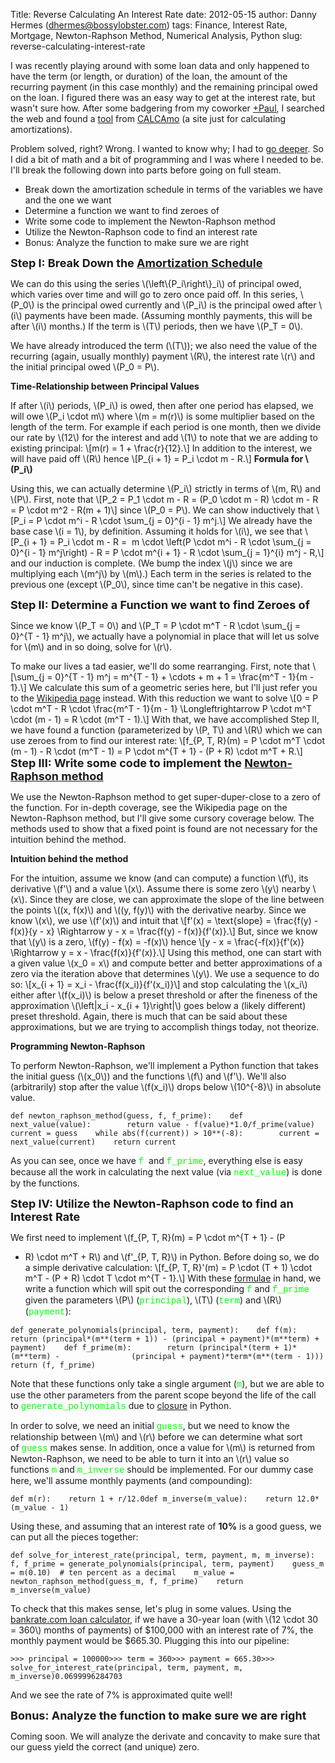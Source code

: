 Title: Reverse Calculating An Interest Rate
date: 2012-05-15
author: Danny Hermes (dhermes@bossylobster.com)
tags: Finance, Interest Rate, Mortgage, Newton-Raphson Method, Numerical Analysis, Python
slug: reverse-calculating-interest-rate

I was recently playing around with some loan data and only happened to
have the term (or length, or duration) of the loan, the amount of the
recurring payment (in this case monthly) and the remaining principal
owed on the loan. I figured there was an easy way to get at the interest
rate, but wasn't sure how. After some badgering from my coworker
[+Paul](https://plus.google.com/104679465567407024302), I searched the
web and found a
[tool](http://www.calcamo.net/loancalculator/quickcalculations/loan-rate.php5)
from [CALCAmo](http://www.calcamo.net/) (a site just for calculating
amortizations).

Problem solved, right? Wrong. I wanted to know why; I had to [go
deeper](http://t.qkme.me/35co7h.jpg). So I did a bit of math and a bit
of programming and I was where I needed to be. I'll break the following
down into parts before going on full steam.

-   Break down the amortization schedule in terms of the variables we
    have and the one we want
-   Determine a function we want to find zeroes of
-   Write some code to implement the Newton-Raphson method
-   Utilize the Newton-Raphson code to find an interest rate
-   Bonus: Analyze the function to make sure we are right

**<span style="font-size: large;">Step I: Break Down the [Amortization
Schedule](http://en.wikipedia.org/wiki/Amortization_schedule)</span>**

We can do this using the series \\(\\left\\{P\_i\\right\\}\_i\\) of
principal owed, which varies over time and will go to zero once paid
off. In this series, \\(P\_0\\) is the principal owed currently and
\\(P\_i\\) is the principal owed after \\(i\\) payments have been made.
(Assuming monthly payments, this will be after \\(i\\) months.) If the
term is \\(T\\) periods, then we have \\(P\_T = 0\\).

We have already introduced the term (\\(T\\)); we also need the value
of the recurring (again, usually monthly) payment \\(R\\), the interest
rate \\(r\\) and the initial principal owed \\(P\_0 = P\\).

**Time-Relationship between Principal Values**

If after \\(i\\) periods, \\(P\_i\\) is owed, then after one period has
elapsed, we will owe \\(P\_i \\cdot m\\) where \\(m = m(r)\\) is some
multiplier based on the length of the term. For example if each period
is one month, then we divide our rate by \\(12\\) for the interest and
add \\(1\\) to note that we are adding to existing principal: \\[m(r) =
1 + \\frac{r}{12}.\\] In addition to the interest, we will have paid off
\\(R\\) hence \\[P\_{i + 1} = P\_i \\cdot m - R.\\] **Formula for
\\(P\_i\\)**

Using this, we can actually determine \\(P\_i\\) strictly in terms of
\\(m, R\\) and \\(P\\). First, note that \\[P\_2 = P\_1 \\cdot m - R =
(P\_0 \\cdot m - R) \\cdot m - R = P \\cdot m\^2 - R(m + 1)\\] since
\\(P\_0 = P\\). We can show inductively that \\[P\_i = P \\cdot m\^i - R
\\cdot \\sum\_{j = 0}\^{i - 1} m\^j.\\] We already have the base case
\\(i = 1\\), by definition. Assuming it holds for \\(i\\), we see that
\\[P\_{i + 1} = P\_i \\cdot m - R =  m \\cdot \\left(P \\cdot m\^i - R
\\cdot \\sum\_{j = 0}\^{i - 1} m\^j\\right) - R = P \\cdot m\^{i + 1} -
R \\cdot \\sum\_{j = 1}\^{i} m\^j - R,\\] and our induction is complete.
(We bump the index \\(j\\) since we are multiplying each \\(m\^j\\) by
\\(m\\).)
Each term in the series is related to the previous one (except
\\(P\_0\\), since time can't be negative in this case).

**<span style="font-size: large;">Step II: Determine a Function we want
to find Zeroes of</span>**

Since we know \\(P\_T = 0\\) and \\(P\_T = P \\cdot m\^T - R \\cdot
\\sum\_{j = 0}\^{T - 1} m\^j\\), we actually have a polynomial in place
that will let us solve for \\(m\\) and in so doing, solve for \\(r\\).

To make our lives a tad easier, we'll do some rearranging. First, note
that \\[\\sum\_{j = 0}\^{T - 1} m\^j = m\^{T - 1} + \\cdots + m + 1 =
\\frac{m\^T - 1}{m - 1}.\\] We calculate this sum of a geometric series
here, but I'll just refer you to the [Wikipedia
page](http://en.wikipedia.org/wiki/Geometric_series) instead. With this
reduction we want to solve \\[0 = P \\cdot m\^T - R \\cdot \\frac{m\^T -
1}{m - 1} \\Longleftrightarrow P \\cdot m\^T \\cdot (m - 1) = R
\\cdot (m\^T - 1).\\] With that, we have accomplished Step II, we have
found a function (parameterized by \\(P, T\\) and \\(R\\) which we can
use zeroes from to find our interest rate: \\[f\_{P, T, R}(m) = P \\cdot
m\^T \\cdot (m - 1) - R \\cdot (m\^T - 1) = P \\cdot m\^{T + 1} - (P +
R) \\cdot m\^T + R.\\] **<span style="font-size: large;">Step III: Write
some code to implement the [Newton-Raphson
method](http://en.wikipedia.org/wiki/Newton's_method)</span>**

We use the Newton-Raphson method to get super-duper-close to a zero of
the function. For in-depth coverage, see the Wikipedia page on the
Newton-Raphson method, but I'll give some cursory coverage below. The
methods used to show that a fixed point is found are not necessary for
the intuition behind the method.

**Intuition behind the method**

For the intuition, assume we know (and can compute) a function \\(f\\),
its derivative \\(f'\\) and a value \\(x\\). Assume there is some zero
\\(y\\) nearby \\(x\\). Since they are close, we can approximate the
slope of the line between the points \\((x, f(x)\\) and \\((y, f(y)\\)
with the derivative nearby. Since we know \\(x\\), we use \\(f'(x)\\)
and intuit that \\[f'(x) = \\text{slope} = \\frac{f(y) - f(x)}{y - x}
\\Rightarrow y - x = \\frac{f(y) - f(x)}{f'(x)}.\\] But, since we know
that \\(y\\) is a zero, \\(f(y) - f(x) = -f(x)\\) hence \\[y - x =
\\frac{-f(x)}{f'(x)} \\Rightarrow y = x - \\frac{f(x)}{f'(x)}.\\] Using
this method, one can start with a given value \\(x\_0 = x\\) and compute
better and better approximations of a zero via the iteration above that
determines \\(y\\). We use a sequence to do so: \\[x\_{i + 1} = x\_i -
\\frac{f(x\_i)}{f'(x\_i)}\\] and stop calculating the \\(x\_i\\) either
after \\(f(x\_i)\\) is below a preset threshold or after the fineness of
the approximation \\(\\left|x\_i - x\_{i + 1}\\right|\\) goes below a
(likely different) preset threshold. Again, there is much that can be
said about these approximations, but we are trying to accomplish things
today, not theorize.

**Programming Newton-Raphson**

To perform Newton-Raphson, we'll implement a Python function that takes
the initial guess (\\(x\_0\\)) and the functions \\(f\\) and \\(f'\\).
We'll also (arbitrarily) stop after the value \\(f(x\_i)\\) drops below
\\(10\^{-8}\\) in absolute value.

~~~~ {.prettyprint style="background-color: white;"}
def newton_raphson_method(guess, f, f_prime):    def next_value(value):        return value - f(value)*1.0/f_prime(value)    current = guess    while abs(f(current)) > 10**(-8):        current = next_value(current)    return current
~~~~

As you can see, once we have <span
style="color: lime; font-family: 'Courier New', Courier, monospace;">f</span>
 and <span
style="color: lime; font-family: 'Courier New', Courier, monospace;">f\_prime</span>,
everything else is easy because all the work in calculating the next
value (via <span
style="color: lime; font-family: 'Courier New', Courier, monospace;">next\_value</span>)
is done by the functions.

**<span style="font-size: large;">Step IV: Utilize the Newton-Raphson
code to find an Interest Rate</span>**

We first need to implement \\(f\_{P, T, R}(m) = P \\cdot m\^{T + 1} - (P
+ R) \\cdot m\^T + R\\) and \\(f'\_{P, T, R}\\) in Python. Before doing
so, we do a simple derivative calculation: \\[f\_{P, T, R}'(m) = P
\\cdot (T + 1) \\cdot m\^T - (P + R) \\cdot T \\cdot m\^{T - 1}.\\] With
these [formulae](http://dictionary.reference.com/browse/formulae) in
hand, we write a function which will spit out the corresponding <span
style="color: lime; font-family: 'Courier New', Courier, monospace;">f</span>
and <span
style="color: lime; font-family: 'Courier New', Courier, monospace;">f\_prime</span>
given the parameters \\(P\\) (<span
style="color: lime; font-family: 'Courier New', Courier, monospace;">principal</span>),
\\(T\\) (<span
style="color: lime; font-family: 'Courier New', Courier, monospace;">term</span>)
and \\(R\\) (<span
style="color: lime; font-family: 'Courier New', Courier, monospace;">payment</span>):

~~~~ {.prettyprint style="background-color: white;"}
def generate_polynomials(principal, term, payment):    def f(m):        return (principal*(m**(term + 1)) - (principal + payment)*(m**term) +                payment)    def f_prime(m):        return (principal*(term + 1)*(m**term) -                (principal + payment)*term*(m**(term - 1)))    return (f, f_prime)
~~~~

Note that these functions only take a single argument (<span
style="color: lime; font-family: 'Courier New', Courier, monospace;">m</span>),
but we are able to use the other parameters from the parent scope beyond
the life of the call to <span
style="color: lime; font-family: 'Courier New', Courier, monospace;">generate\_polynomials</span>
due to
[closure](http://en.wikipedia.org/wiki/Closure_(computer_science)) in
Python.

In order to solve, we need an initial <span
style="color: lime; font-family: 'Courier New', Courier, monospace;">guess</span>,
but we need to know the relationship between \\(m\\) and \\(r\\) before
we can determine what sort of <span
style="color: lime; font-family: 'Courier New', Courier, monospace;">guess</span> makes
sense. In addition, once a value for \\(m\\) is returned from
Newton-Raphson, we need to be able to turn it into an \\(r\\) value so
functions <span
style="color: lime; font-family: 'Courier New', Courier, monospace;">m</span>
and <span
style="color: lime; font-family: 'Courier New', Courier, monospace;">m\_inverse</span>
should be implemented. For our dummy case here, we'll assume monthly
payments (and compounding):

~~~~ {.prettyprint style="background-color: white;"}
def m(r):    return 1 + r/12.0def m_inverse(m_value):    return 12.0*(m_value - 1)
~~~~

Using these, and assuming that an interest rate of **10%** is a good
guess, we can put all the pieces together:

~~~~ {.prettyprint style="background-color: white;"}
def solve_for_interest_rate(principal, term, payment, m, m_inverse):    f, f_prime = generate_polynomials(principal, term, payment)    guess_m = m(0.10)  # ten percent as a decimal    m_value = newton_raphson_method(guess_m, f, f_prime)    return m_inverse(m_value)
~~~~

To check that this makes sense, let's plug in some values. Using the
[bankrate.com loan
calculator](http://www.bankrate.com/calculators/mortgages/mortgage-calculator.aspx),
if we have a 30-year loan (with \\(12 \\cdot 30 = 360\\) months of
payments) of \$100,000 with an interest rate of 7%, the monthly payment
would be \$665.30. Plugging this into our pipeline:

~~~~ {.prettyprint style="background-color: white;"}
>>> principal = 100000>>> term = 360>>> payment = 665.30>>> solve_for_interest_rate(principal, term, payment, m, m_inverse)0.0699996284703
~~~~

And we see the rate of 7% is approximated quite well!

**<span style="font-size: large;">Bonus: Analyze the function to make
sure we are right</span>**

Coming soon. We will analyze the derivate and concavity to make sure
that our guess yield the correct (and unique) zero.

<a href="https://profiles.google.com/114760865724135687241" rel="author" style="display: none;">About Bossy Lobster</a>

